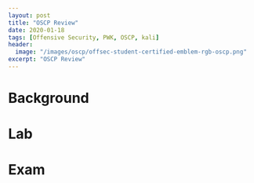 ```yaml
---
layout: post
title: "OSCP Review"
date: 2020-01-18 
tags: [Offensive Security, PWK, OSCP, kali]
header:
  image: "/images/oscp/offsec-student-certified-emblem-rgb-oscp.png"
excerpt: "OSCP Review"
---
```


# Background

# Lab

# Exam
 

